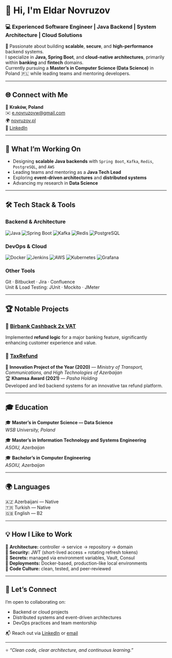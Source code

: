 # 👋 Hi, I'm Eldar Novruzov  

### 💻 Experienced Software Engineer | Java Backend | System Architecture | Cloud Solutions  

🚀 Passionate about building **scalable**, **secure**, and **high-performance** backend systems.  
I specialize in **Java, Spring Boot**, and **cloud-native architectures**, primarily within **banking** and **fintech** domains.  
Currently pursuing a **Master’s in Computer Science (Data Science)** in Poland 🇵🇱 while leading teams and mentoring developers.

---

## 🌐 Connect with Me

📍 **Kraków, Poland**  
✉️ [e.novruzovw@gmail.com](mailto:e.novruzovw@gmail.com)  
🌍 [novruzov.pl](https://novruzov.pl)  
🔗 [LinkedIn](https://linkedin.com/in/eldarnovruzov)  

---

## 🚀 What I’m Working On

- Designing **scalable Java backends** with `Spring Boot`, `Kafka`, `Redis`, `PostgreSQL`, and `AWS`  
- Leading teams and mentoring as a **Java Tech Lead**  
- Exploring **event-driven architectures** and **distributed systems**  
- Advancing my research in **Data Science**  

---

## 🛠️ Tech Stack & Tools

### **Backend & Architecture**
![Java](https://img.shields.io/badge/Java-ED8B00?style=for-the-badge&logo=java&logoColor=white)
![Spring Boot](https://img.shields.io/badge/Spring%20Boot-6DB33F?style=for-the-badge&logo=spring-boot&logoColor=white)
![Kafka](https://img.shields.io/badge/Kafka-231F20?style=for-the-badge&logo=apache-kafka&logoColor=white)
![Redis](https://img.shields.io/badge/Redis-DC382D?style=for-the-badge&logo=redis&logoColor=white)
![PostgreSQL](https://img.shields.io/badge/PostgreSQL-316192?style=for-the-badge&logo=postgresql&logoColor=white)

### **DevOps & Cloud**
![Docker](https://img.shields.io/badge/Docker-2496ED?style=for-the-badge&logo=docker&logoColor=white)
![Jenkins](https://img.shields.io/badge/Jenkins-D24939?style=for-the-badge&logo=jenkins&logoColor=white)
![AWS](https://img.shields.io/badge/AWS-232F3E?style=for-the-badge&logo=amazon-aws&logoColor=white)
![Kubernetes](https://img.shields.io/badge/Kubernetes-326CE5?style=for-the-badge&logo=kubernetes&logoColor=white)
![Grafana](https://img.shields.io/badge/Grafana-F46800?style=for-the-badge&logo=grafana&logoColor=white)

### **Other Tools**
Git · Bitbucket · Jira · Confluence  
Unit & Load Testing: JUnit · Mockito · JMeter  

---

## 🏆 Notable Projects

### 🔹 [Birbank Cashback 2x VAT](#)
Implemented **refund logic** for a major banking feature, significantly enhancing customer experience and value.

### 🔹 [TaxRefund](#)
🏅 **Innovation Project of the Year (2020)** — *Ministry of Transport, Communications, and High Technologies of Azerbaijan*  
🏆 **Khamsa Award (2021)** — *Pasha Holding*  
Developed and led backend systems for an innovative tax refund platform.

---

## 🎓 Education

🎓 **Master’s in Computer Science — Data Science**  
*WSB University, Poland*  

🎓 **Master’s in Information Technology and Systems Engineering**  
*ASOIU, Azerbaijan*  

🎓 **Bachelor’s in Computer Engineering**  
*ASOIU, Azerbaijan*  

---

## 🌍 Languages

🇦🇿 Azerbaijani — Native  
🇹🇷 Turkish — Native  
🇬🇧 English — B2  

---

## 💡 How I Like to Work

🧩 **Architecture:** controller → service → repository → domain  
🔐 **Security:** JWT (short-lived access + rotating refresh tokens)  
🔑 **Secrets:** managed via environment variables, Vault, Consul  
🐳 **Deployments:** Docker-based, production-like local environments  
🧼 **Code Culture:** clean, tested, and peer-reviewed  

---

## 🤝 Let’s Connect

I’m open to collaborating on:
- Backend or cloud projects  
- Distributed systems and event-driven architectures  
- DevOps practices and team mentorship  

📬 Reach out via [LinkedIn](https://linkedin.com/in/eldarnovruzov) or [email](mailto:novruz.ldar@gmail.com)

---

⭐ _“Clean code, clear architecture, and continuous learning.”_
